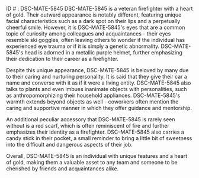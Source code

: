 ID # : DSC-MATE-5845
DSC-MATE-5845 is a veteran firefighter with a heart of gold. Their outward appearance is notably different, featuring unique facial characteristics such as a dark spot on their lips and a perpetually cheerful smile. However, it is DSC-MATE-5845's eyes that are a common topic of curiosity among colleagues and acquaintances - their eyes resemble ski goggles, often leaving others to wonder if the individual has experienced eye trauma or if it is simply a genetic abnormality. DSC-MATE-5845's head is adorned in a metallic purple helmet, further emphasizing their dedication to their career as a firefighter.

Despite this unique appearance, DSC-MATE-5845 is beloved by many due to their caring and nurturing personality. It is said that they give their car a name and converse with it as if it were a living entity. DSC-MATE-5845 also talks to plants and even imbues inanimate objects with personalities, such as anthropomorphizing their household appliances. DSC-MATE-5845's warmth extends beyond objects as well - coworkers often mention the caring and supportive manner in which they offer guidance and mentorship.

An additional peculiar accessory that DSC-MATE-5845 is rarely seen without is a red scarf, which is often reminiscent of fire and further emphasizes their identity as a firefighter. DSC-MATE-5845 also carries a candy stick in their pocket, a small reminder to bring a little bit of sweetness into the difficult and dangerous aspects of their job.

Overall, DSC-MATE-5845 is an individual with unique features and a heart of gold, making them a valuable asset to any team and someone to be cherished by friends and acquaintances alike.